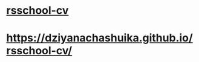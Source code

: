 # [rsschool-cv](https://dziyanachashuika.github.io/rsschool-cv/cv)
# https://dziyanachashuika.github.io/rsschool-cv/
